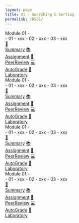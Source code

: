 ```yaml
---
layout: page
title: 01 - Searching & Sorting
permalink: /DS01/
---
```


<div class="row"><div class="btn text" markdown="1">
<div class="btn name">Module 01 - </div>
- 01 - xxx
- 02 - xxx
- 03 - xxx
<div class="row" style="grid-template-columns: 1fr 1fr 1fr 1fr 1fr;">
  <a href="/01-MSDS/DS01/M1/" class="btn box3">🎯<br>Summary</a>
  <a href="/01-MSDS/DS01/M1/" class="btn box3">📚<br>Assignment</a>
  <a href="/01-MSDS/DS01/M1/" class="btn box3">🚀<br>PeerReview</a>
  <a href="/01-MSDS/DS01/M1/" class="btn box3">💻️<br>AutoGrade</a>
  <a href="/01-MSDS/DS01/M1/" class="btn box3">🔐<br>Laboratory</a>
</div></div></div>

<div class="row"><div class="btn text" markdown="1">
<div class="btn name">Module 01 - </div>
- 01 - xxx
- 02 - xxx
- 03 - xxx
<div class="row" style="grid-template-columns: 1fr 1fr 1fr 1fr 1fr;">
  <a href="/01-MSDS/DS01/M1/" class="btn box3">🎯<br>Summary</a>
  <a href="/01-MSDS/DS01/M1/" class="btn box3">📚<br>Assignment</a>
  <a href="/01-MSDS/DS01/M1/" class="btn box3">🚀<br>PeerReview</a>
  <a href="/01-MSDS/DS01/M1/" class="btn box3">💻️<br>AutoGrade</a>
  <a href="/01-MSDS/DS01/M1/" class="btn box3">🔐<br>Laboratory</a>
</div></div></div>

<div class="row"><div class="btn text" markdown="1">
<div class="btn name">Module 01 - </div>
- 01 - xxx
- 02 - xxx
- 03 - xxx
<div class="row" style="grid-template-columns: 1fr 1fr 1fr 1fr 1fr;">
  <a href="/01-MSDS/DS01/M1/" class="btn box3">🎯<br>Summary</a>
  <a href="/01-MSDS/DS01/M1/" class="btn box3">📚<br>Assignment</a>
  <a href="/01-MSDS/DS01/M1/" class="btn box3">🚀<br>PeerReview</a>
  <a href="/01-MSDS/DS01/M1/" class="btn box3">💻️<br>AutoGrade</a>
  <a href="/01-MSDS/DS01/M1/" class="btn box3">🔐<br>Laboratory</a>
</div></div></div>

<div class="row"><div class="btn text" markdown="1">
<div class="btn name">Module 01 - </div>
- 01 - xxx
- 02 - xxx
- 03 - xxx
<div class="row" style="grid-template-columns: 1fr 1fr 1fr 1fr 1fr;">
  <a href="/01-MSDS/DS01/M1/" class="btn box3">🎯<br>Summary</a>
  <a href="/01-MSDS/DS01/M1/" class="btn box3">📚<br>Assignment</a>
  <a href="/01-MSDS/DS01/M1/" class="btn box3">🚀<br>PeerReview</a>
  <a href="/01-MSDS/DS01/M1/" class="btn box3">💻️<br>AutoGrade</a>
  <a href="/01-MSDS/DS01/M1/" class="btn box3">🔐<br>Laboratory</a>
</div></div></div>

